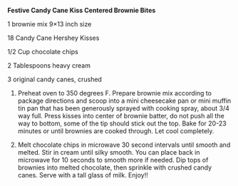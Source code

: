 **Festive Candy Cane Kiss Centered Brownie Bites**

1 brownie mix 9×13 inch size

18 Candy Cane Hershey Kisses

1/2 Cup chocolate chips

2 Tablespoons heavy cream

3 original candy canes, crushed

1.  Preheat oven to 350 degrees F.  Prepare brownie mix according to package directions and scoop into a mini cheesecake pan or mini muffin tin pan that has been generously sprayed with cooking spray, about 3/4 way full.  Press kisses into center of brownie batter, do not push all the way to bottom, some of the tip should stick out the top.  Bake for 20-23 minutes or until brownies are cooked through.  Let cool completely.

2.  Melt chocolate chips in microwave 30 second intervals until smooth and melted.  Stir in cream until silky smooth.  You can place back in microwave for 10 seconds to smooth more if needed.  Dip tops of brownies into melted chocolate, then sprinkle with crushed candy canes.  Serve with a tall glass of milk.  Enjoy!!
